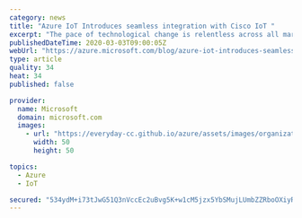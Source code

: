 ```yaml
---
category: news
title: "Azure IoT Introduces seamless integration with Cisco IoT "
excerpt: "The pace of technological change is relentless across all markets. Edge computing continues to play an essential role in allowing data to be managed closer to its source, where workloads can range from basic services like data filtering and de-duplication to advanced capabilities like event-driven processing."
publishedDateTime: 2020-03-03T09:00:05Z
webUrl: "https://azure.microsoft.com/blog/azure-iot-introduces-seamless-integration-with-cisco-iot/"
type: article
quality: 34
heat: 34
published: false

provider:
  name: Microsoft
  domain: microsoft.com
  images:
    - url: "https://everyday-cc.github.io/azure/assets/images/organizations/microsoft.com-50x50.jpg"
      width: 50
      height: 50

topics:
  - Azure
  - IoT

secured: "534ydM+i73tJwG51Q3nVccEc2uBvg5K+w1cM5jzx5YbSMujLUmbZZRboOXiyRn8k1dTnbNlEPUEz6BJfY9jajfdkcpvzQEXd1UffyI4wqvqYK3Nt3IyVRqYVTcZsp831n9cPAAJAEJKNJax715vkjq9Bg3QkMaDqaOKB+6jLPUsBcfu5S1hezlybEsqhVD80RmR4wHDGGOzT1Ey+QR6/w48SEaSP6iLH7nklVLqV65+HMZqv7mVznc6yVPxcDG/27zVoRdOW4jn6iL/IhhzOWsRtV4R13xeD8by4oASo77NKcXZhgewSg1/DunMsMoEwnVlVVWDsOqBSDwO/dQLRRQ==;G1CbQvZwwwl5gxOVmB0D8Q=="
---
```


